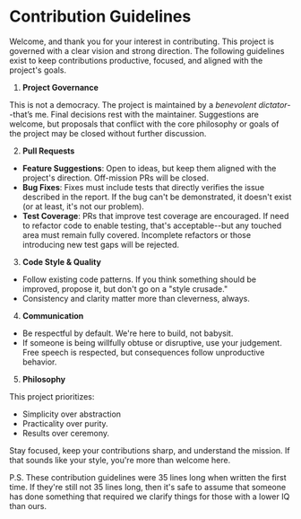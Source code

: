 # Contribution Guidelines

Welcome, and thank you for your interest in contributing. This project is governed with a clear vision and strong direction. The following guidelines exist to keep contributions productive, focused, and aligned with the project's goals.

1. **Project Governance**

This is not a democracy. The project is maintained by a *benevolent dictator*--that’s me. Final decisions rest with the maintainer. Suggestions are welcome, but proposals that conflict with the core philosophy or goals of the project may be closed without further discussion.

2. **Pull Requests**

- **Feature Suggestions**: Open to ideas, but keep them aligned with the project's direction. Off-mission PRs will be closed.
- **Bug Fixes**: Fixes must include tests that directly verifies the issue described in the report. If the bug can't be demonstrated, it doesn't exist (or at least, it's not our problem).
- **Test Coverage**: PRs that improve test coverage are encouraged. If need to refactor code to enable testing, that's acceptable--but any touched area must remain fully covered. Incomplete refactors or those introducing new test gaps will be rejected.

3. **Code Style & Quality**

- Follow existing code patterns. If you think something should be improved, propose it, but don't go on a "style crusade."
- Consistency and clarity matter more than cleverness, always.

4. **Communication**

- Be respectful by default. We're here to build, not babysit.
- If someone is being willfully obtuse or disruptive, use your judgement. Free speech is respected, but consequences follow unproductive behavior.

5. **Philosophy**

This project prioritizes:

- Simplicity over abstraction
- Practicality over purity.
- Results over ceremony.

Stay focused, keep your contributions sharp, and understand the mission. If that sounds like your style, you're more than welcome here.

P.S. These contribution guidelines were 35 lines long when written the first time. If they're still not 35 lines long, then it's safe to assume that someone has done something that required we clarify things for those with a lower IQ than ours.
